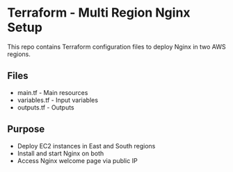 # Terraform - Multi Region Nginx Setup

This repo contains Terraform configuration files to deploy Nginx in two AWS regions.

## Files
- main.tf - Main resources
- variables.tf - Input variables
- outputs.tf - Outputs

## Purpose
- Deploy EC2 instances in East and South regions
- Install and start Nginx on both
- Access Nginx welcome page via public IP
